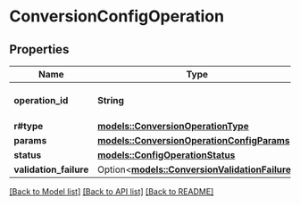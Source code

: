 # ConversionConfigOperation

## Properties

Name | Type | Description | Notes
------------ | ------------- | ------------- | -------------
**operation_id** | **String** | Operation unique identifier | 
**r#type** | [**models::ConversionOperationType**](ConversionOperationType.md) |  | 
**params** | [**models::ConversionOperationConfigParams**](ConversionOperationConfigParams.md) |  | 
**status** | [**models::ConfigOperationStatus**](ConfigOperationStatus.md) |  | 
**validation_failure** | Option<[**models::ConversionValidationFailure**](ConversionValidationFailure.md)> |  | [optional]

[[Back to Model list]](../README.md#documentation-for-models) [[Back to API list]](../README.md#documentation-for-api-endpoints) [[Back to README]](../README.md)


